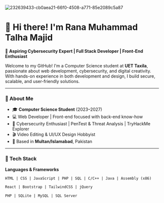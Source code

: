 
![232639433-cb0aea21-66f0-4508-a771-85e2089c5a87](https://github.com/user-attachments/assets/7cc0e2d6-31ca-41a7-b1ca-7b0826b3ffb4)

# 👋 Hi there! I'm Rana Muhammad Talha Majid

🚀 **Aspiring Cybersecurity Expert | Full Stack Developer | Front-End Enthusiast**

Welcome to my GitHub! I'm a Computer Science student at **UET Taxila**, passionate about web development, cybersecurity, and digital creativity. With hands-on experience in both development and design, I build secure, scalable, and user-friendly solutions.

---

### 🧠 About Me
- 🎓 **Computer Science Student** (2023–2027)
- 💻 Web Developer | Front-end focused with back-end know-how
- 🔐 Cybersecurity Enthusiast | PenTest & Threat Analysis | TryHackMe Explorer
- 🎬 Video Editing & UI/UX Design Hobbyist
- 📍 Based in **Multan/Islamabad**, Pakistan

---

### 🔧 Tech Stack

**Languages & Frameworks**
```html
HTML | CSS | JavaScript | PHP | SQL | C/C++ | Java | Assembly (x86)

React | Bootstrap | TailwindCSS | jQuery

PHP | SQLite | MySQL | SQL Server

